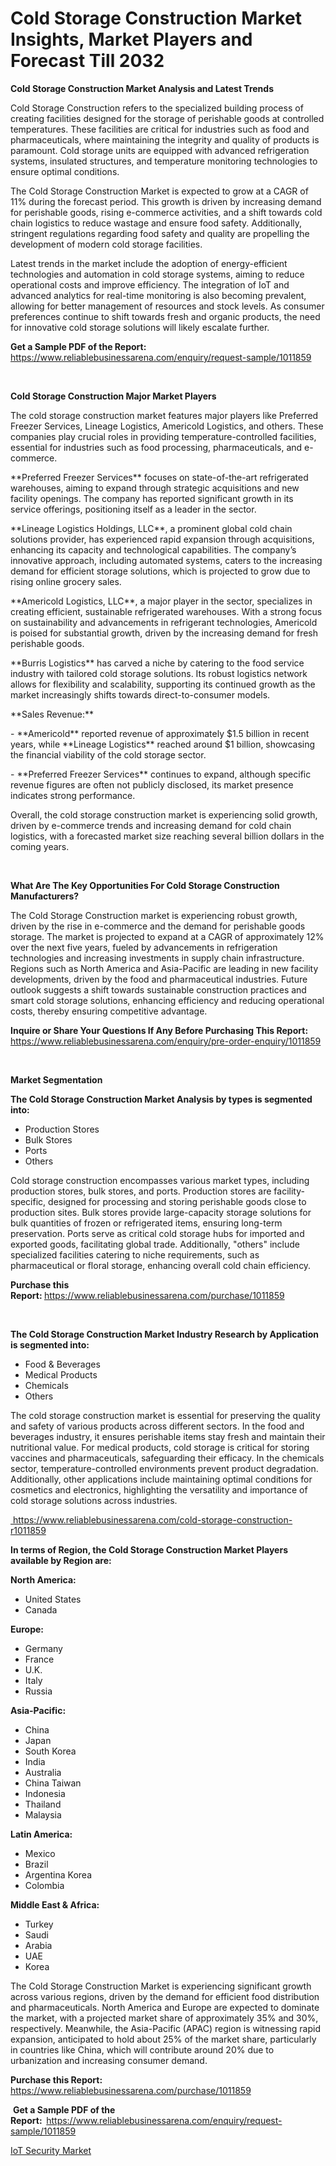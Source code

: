 <p><h1>Cold Storage Construction Market Insights, Market Players and Forecast Till 2032</h1></p><p><strong>Cold Storage Construction Market Analysis and Latest Trends</strong></p>
<p><p>Cold Storage Construction refers to the specialized building process of creating facilities designed for the storage of perishable goods at controlled temperatures. These facilities are critical for industries such as food and pharmaceuticals, where maintaining the integrity and quality of products is paramount. Cold storage units are equipped with advanced refrigeration systems, insulated structures, and temperature monitoring technologies to ensure optimal conditions.</p><p>The Cold Storage Construction Market is expected to grow at a CAGR of 11% during the forecast period. This growth is driven by increasing demand for perishable goods, rising e-commerce activities, and a shift towards cold chain logistics to reduce wastage and ensure food safety. Additionally, stringent regulations regarding food safety and quality are propelling the development of modern cold storage facilities.</p><p>Latest trends in the market include the adoption of energy-efficient technologies and automation in cold storage systems, aiming to reduce operational costs and improve efficiency. The integration of IoT and advanced analytics for real-time monitoring is also becoming prevalent, allowing for better management of resources and stock levels. As consumer preferences continue to shift towards fresh and organic products, the need for innovative cold storage solutions will likely escalate further.</p></p>
<p><strong>Get a Sample PDF of the Report:&nbsp;</strong> <a href="https://www.reliablebusinessarena.com/enquiry/request-sample/1011859?utm_campaign=3289&utm_medium=2&utm_source=Github&utm_content=ia&utm_term=06032025&utm_id=cold-storage-construction">https://www.reliablebusinessarena.com/enquiry/request-sample/1011859</a></p>
<p>&nbsp;</p>
<p><strong>Cold Storage Construction Major Market Players</strong></p>
<p><p>The cold storage construction market features major players like Preferred Freezer Services, Lineage Logistics, Americold Logistics, and others. These companies play crucial roles in providing temperature-controlled facilities, essential for industries such as food processing, pharmaceuticals, and e-commerce.</p><p>**Preferred Freezer Services** focuses on state-of-the-art refrigerated warehouses, aiming to expand through strategic acquisitions and new facility openings. The company has reported significant growth in its service offerings, positioning itself as a leader in the sector.</p><p>**Lineage Logistics Holdings, LLC**, a prominent global cold chain solutions provider, has experienced rapid expansion through acquisitions, enhancing its capacity and technological capabilities. The company’s innovative approach, including automated systems, caters to the increasing demand for efficient storage solutions, which is projected to grow due to rising online grocery sales.</p><p>**Americold Logistics, LLC**, a major player in the sector, specializes in creating efficient, sustainable refrigerated warehouses. With a strong focus on sustainability and advancements in refrigerant technologies, Americold is poised for substantial growth, driven by the increasing demand for fresh perishable goods.</p><p>**Burris Logistics** has carved a niche by catering to the food service industry with tailored cold storage solutions. Its robust logistics network allows for flexibility and scalability, supporting its continued growth as the market increasingly shifts towards direct-to-consumer models.</p><p>**Sales Revenue:**</p><p>- **Americold** reported revenue of approximately $1.5 billion in recent years, while **Lineage Logistics** reached around $1 billion, showcasing the financial viability of the cold storage sector. </p><p>- **Preferred Freezer Services** continues to expand, although specific revenue figures are often not publicly disclosed, its market presence indicates strong performance.</p><p>Overall, the cold storage construction market is experiencing solid growth, driven by e-commerce trends and increasing demand for cold chain logistics, with a forecasted market size reaching several billion dollars in the coming years.</p></p>
<p>&nbsp;</p>
<p><strong>What Are The Key Opportunities For Cold Storage Construction Manufacturers?</strong></p>
<p><p>The Cold Storage Construction market is experiencing robust growth, driven by the rise in e-commerce and the demand for perishable goods storage. The market is projected to expand at a CAGR of approximately 12% over the next five years, fueled by advancements in refrigeration technologies and increasing investments in supply chain infrastructure. Regions such as North America and Asia-Pacific are leading in new facility developments, driven by the food and pharmaceutical industries. Future outlook suggests a shift towards sustainable construction practices and smart cold storage solutions, enhancing efficiency and reducing operational costs, thereby ensuring competitive advantage.</p></p>
<p><strong>Inquire or Share Your Questions If Any Before Purchasing This Report:</strong> <a href="https://www.reliablebusinessarena.com/enquiry/pre-order-enquiry/1011859?utm_campaign=3289&utm_medium=2&utm_source=Github&utm_content=ia&utm_term=06032025&utm_id=cold-storage-construction">https://www.reliablebusinessarena.com/enquiry/pre-order-enquiry/1011859</a></p>
<p>&nbsp;</p>
<p><strong>Market Segmentation</strong></p>
<p><strong>The Cold Storage Construction Market Analysis by types is segmented into:</strong></p>
<p><ul><li>Production Stores</li><li>Bulk Stores</li><li>Ports</li><li>Others</li></ul></p>
<p><p>Cold storage construction encompasses various market types, including production stores, bulk stores, and ports. Production stores are facility-specific, designed for processing and storing perishable goods close to production sites. Bulk stores provide large-capacity storage solutions for bulk quantities of frozen or refrigerated items, ensuring long-term preservation. Ports serve as critical cold storage hubs for imported and exported goods, facilitating global trade. Additionally, "others" include specialized facilities catering to niche requirements, such as pharmaceutical or floral storage, enhancing overall cold chain efficiency.</p></p>
<p><strong>Purchase this Report:&nbsp;</strong><a href="https://www.reliablebusinessarena.com/purchase/1011859?utm_campaign=3289&utm_medium=2&utm_source=Github&utm_content=ia&utm_term=06032025&utm_id=cold-storage-construction">https://www.reliablebusinessarena.com/purchase/1011859</a></p>
<p>&nbsp;</p>
<p><strong>The Cold Storage Construction Market Industry Research by Application is segmented into:</strong></p>
<p><ul><li>Food & Beverages</li><li>Medical Products</li><li>Chemicals</li><li>Others</li></ul></p>
<p><p>The cold storage construction market is essential for preserving the quality and safety of various products across different sectors. In the food and beverages industry, it ensures perishable items stay fresh and maintain their nutritional value. For medical products, cold storage is critical for storing vaccines and pharmaceuticals, safeguarding their efficacy. In the chemicals sector, temperature-controlled environments prevent product degradation. Additionally, other applications include maintaining optimal conditions for cosmetics and electronics, highlighting the versatility and importance of cold storage solutions across industries.</p></p>
<p><a href="https://www.reliablebusinessarena.com/cold-storage-construction-r1011859?utm_campaign=3289&utm_medium=2&utm_source=Github&utm_content=ia&utm_term=06032025&utm_id=cold-storage-construction">&nbsp;https://www.reliablebusinessarena.com/cold-storage-construction-r1011859</a></p>
<p><strong>In terms of Region, the Cold Storage Construction Market Players available by Region are:</strong></p>
<p>
    <p> <strong> North America: </strong>
        <ul>
            <li>United States</li>
            <li>Canada</li>
        </ul>
        </p> 
    <p> <strong> Europe: </strong>
        <ul>
            <li>Germany</li>
            <li>France</li>
            <li>U.K.</li>
            <li>Italy</li>
            <li>Russia</li>
        </ul>
        </p> 
    <p> <strong> Asia-Pacific: </strong>
        <ul>
            <li>China</li>
            <li>Japan</li>
            <li>South Korea</li>
            <li>India</li>
            <li>Australia</li>
            <li>China Taiwan</li>
            <li>Indonesia</li>
            <li>Thailand</li>
            <li>Malaysia</li>
        </ul>
        </p> 
    <p> <strong> Latin America: </strong>
        <ul>
            <li>Mexico</li>
            <li>Brazil</li>
            <li>Argentina Korea</li>
            <li>Colombia</li>
        </ul>
        </p> 
    <p> <strong> Middle East & Africa: </strong>
        <ul>
            <li>Turkey</li>
            <li>Saudi</li>
            <li>Arabia</li>
            <li>UAE</li>
            <li>Korea</li>
        </ul>
    </p>
    </p>
<p><p>The Cold Storage Construction Market is experiencing significant growth across various regions, driven by the demand for efficient food distribution and pharmaceuticals. North America and Europe are expected to dominate the market, with a projected market share of approximately 35% and 30%, respectively. Meanwhile, the Asia-Pacific (APAC) region is witnessing rapid expansion, anticipated to hold about 25% of the market share, particularly in countries like China, which will contribute around 20% due to urbanization and increasing consumer demand.</p></p>
<p><strong>Purchase this Report: </strong><a href="https://www.reliablebusinessarena.com/purchase/1011859?utm_campaign=3289&utm_medium=2&utm_source=Github&utm_content=ia&utm_term=06032025&utm_id=cold-storage-construction">https://www.reliablebusinessarena.com/purchase/1011859</a></p>
<p>&nbsp;<strong>Get a Sample PDF of the Report:&nbsp;&nbsp;</strong><a href="https://www.reliablebusinessarena.com/enquiry/request-sample/1011859?utm_campaign=3289&utm_medium=2&utm_source=Github&utm_content=ia&utm_term=06032025&utm_id=cold-storage-construction">https://www.reliablebusinessarena.com/enquiry/request-sample/1011859</a></p>
<p><strong></strong></p>
<p><p><a href="https://github.com/samesdufloiw/Market-Research-Report-List-1/blob/main/iot-security-market.md?utm_campaign=3289&utm_medium=2&utm_source=Github&utm_content=ia&utm_term=06032025&utm_id=cold-storage-construction">IoT Security Market</a></p></p>
